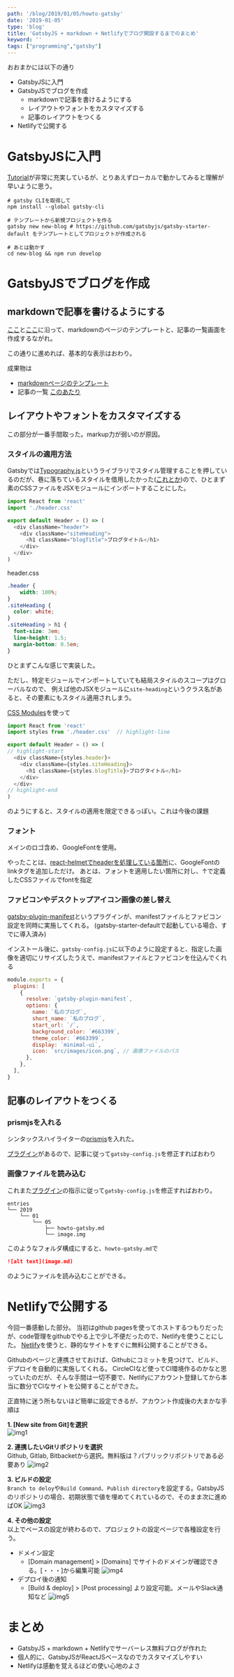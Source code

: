 ```yaml
---
path: '/blog/2019/01/05/howto-gatsby'
date: '2019-01-05'
type: 'blog'
title: 'GatsbyJS + markdown + Netlifyでブログ開設するまでのまとめ'
keyword: ''
tags: ["programming","gatsby"]
---
```


おおまかには以下の通り

- GatsbyJSに入門
- GatsbyJSでブログを作成
    - markdownで記事を書けるようにする
    - レイアウトやフォントをカスタマイズする
    - 記事のレイアウトをつくる
- Netlifyで公開する


# GatsbyJSに入門

[Tutorial](https://www.gatsbyjs.org/tutorial/)が非常に充実しているが、とりあえずローカルで動かしてみると理解が早いように思う。

```
# gatsby CLIを取得して
npm install --global gatsby-cli

# テンプレートから新規プロジェクトを作る
gatsby new new-blog # https://github.com/gatsbyjs/gatsby-starter-default をテンプレートとしてプロジェクトが作成される

# あとは動かす
cd new-blog && npm run develop
```

# GatsbyJSでブログを作成
## markdownで記事を書けるようにする

[ここ](https://www.gatsbyjs.org/docs/adding-markdown-pages/)と[ここ](https://www.gatsbyjs.org/docs/adding-a-list-of-markdown-blog-posts/)に沿って、markdownのページのテンプレートと、記事の一覧画面を作成するながれ。

この通りに進めれば、基本的な表示はおわり。

成果物は
- [markdownページのテンプレート](https://github.com/kazukimuta/blog/blob/master/src/templates/blogTemplate.js)
- 記事の一覧 [このあたり](https://github.com/kazukimuta/blog/tree/master/src/components/post)

## レイアウトやフォントをカスタマイズする
この部分が一番手間取った。markup力が弱いのが原因。

### スタイルの適用方法
Gatsbyでは[Typography.js](https://www.gatsbyjs.org/docs/typography-js/)というライブラリでスタイル管理することを押しているのだが、巷に落ちているスタイルを借用したかった([これとか](https://milligram.io/))ので、ひとまず素のCSSファイルをJSXモジュールにインポートすることにした。

```javascript
import React from 'react'
import './header.css'

export default Header = () => (
  <div className="header">
    <div className="siteHeading">
      <h1 className="blogTitle">ブログタイトル</h1>
    </div>
  </div>
)
```

header.css

```css
.header {
    width: 100%;
}
.siteHeading {
  color: white;
}
.siteHeading > h1 {
  font-size: 3em;
  line-height: 1.5;
  margin-bottom: 0.5em;
}
```

ひとまずこんな感じで実装した。

ただし、特定モジュールでインポートしていても結局スタイルのスコープはグローバルなので、
例えば他のJSXモジュールに`site-heading`というクラス名があると、その要素にもスタイル適用されしまう。

[CSS Modules](https://www.gatsbyjs.org/tutorial/part-two/#css-modules)を使って

```javascript
import React from 'react'
import styles from './header.css'  // highlight-line

export default Header = () => (
// highlight-start
  <div className={styles.header}>
    <div className={styles.siteHeading}>
      <h1 className={styles.blogTitle}>ブログタイトル</h1>
    </div>
  </div>
// highlight-end
)
```

のようにすると、スタイルの適用を限定できるっぽい。これは今後の課題

### フォント
メインのロゴ含め、GoogleFontを使用。

やったことは、[react-helmetでheaderを処理している箇所](https://github.com/kazukimuta/blog/blob/master/src/components/doc-header.js)に、GoogleFontのlinkタグを追加しただけ。
あとは、フォントを適用したい箇所に対し、↑で定義したCSSファイルでfontを指定


### ファビコンやデスクトップアイコン画像の差し替え

[gatsby-plugin-manifest](https://www.gatsbyjs.org/packages/gatsby-plugin-manifest)というプラグインが、manifestファイルとファビコン設定を同時に実施してくれる。
(gatsby-starter-defaultで起動している場合、すでに導入済み)

インストール後に、`gatsby-config.js`に以下のように設定すると、指定した画像を適切にリサイズしたうえで、manifestファイルとファビコンを仕込んでくれる

```javascript
module.exports = {
  plugins: [
    {
      resolve: `gatsby-plugin-manifest`,
      options: {
        name: `私のブログ`,
        short_name: `私のブログ`,
        start_url: `/`,
        background_color: `#663399`,
        theme_color: `#663399`,
        display: `minimal-ui`,
        icon: `src/images/icon.png`, // 画像ファイルのパス
      },
    },
  ],
}
```


## 記事のレイアウトをつくる
### prismjsを入れる
シンタックスハイライターの[prismjs](https://prismjs.com/)を入れた。

[プラグイン](https://www.gatsbyjs.org/packages/gatsby-remark-prismjs)があるので、記事に従って`gatsby-config.js`を修正すればおわり

### 画像ファイルを読み込む
これまた[プラグイン](https://www.gatsbyjs.org/packages/gatsby-remark-images/?=gatsby-remark-images)の指示に従って`gatsby-config.js`を修正すればおわり。

```
entries
└── 2019
    └── 01
        └── 05
            ├── howto-gatsby.md
            └── image.img
```

このようなフォルダ構成にすると、`howto-gatsby.md`で

```markdown
![alt text](image.md)
```

のようにファイルを読み込むことができる。

# Netlifyで公開する

今回一番感動した部分。
当初はgithub pagesを使ってホストするつもりだったが、code管理をgithubでやる上で少し不便だったので、Netlifyを使うことにした。
[Netlify](https://www.netlify.com/)を使うと、静的なサイトをすぐに無料公開することができる。

Githubのページと連携させておけば、Githubにコミットを見つけて、ビルド、デプロイを自動的に実施してくれる。
CircleCIなど使ってCI環境作るのかなと思っていたのだが、そんな手間は一切不要で、Netlifyにアカウント登録してから本当に数分でCIなサイトを公開することができた。

正直特に迷う所もないほど簡単に設定できるが、アカウント作成後の大まかな手順は

__1. [New site from Git]を選択__  
![img1](1.png)

__2. 連携したいGitリポジトリを選択__  
Github, Gitlab, Bitbacketから選択。無料版は？パブリックリポジトリである必要あり
![img2](2.png)

__3. ビルドの設定__  
`Branch to deloy`や`Build Command`、`Publish directory`を設定する。GatsbyJSのリポジトリの場合、初期状態で値を埋めてくれているので、そのまま次に進めばOK
![img3](3.png)

__4. その他の設定__  
以上でベースの設定が終わるので、プロジェクトの設定ページで各種設定を行う。

- ドメイン設定
    - [Domain management] > [Domains] でサイトのドメインが確認できる。[・・・]から編集可能
    ![img4](4.png)
- デプロイ後の通知
    - [Build & deploy] > [Post processing] より設定可能。メールやSlack通知など
    ![img5](5.png)


# まとめ

- GatsbyJS + markdown + Netlifyでサーバーレス無料ブログが作れた
- 個人的に、GatsbyJSがReactJSベースなのでカスタマイズしやすい
- Netlifyは感動を覚えるほどの使い心地のよさ

